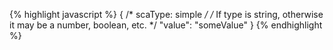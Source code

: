{% highlight javascript %}
{
    /* scaType: simple */
    /* If type is string, otherwise it may be a number, boolean, etc. */
    "value": "someValue"
}
{% endhighlight %}